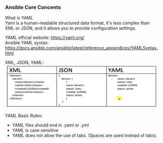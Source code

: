 ### Ansible Core Concents
What is YAML  <br />
Yaml is a human-readable structured data format, it's less complex than XML or JSON, and it allows you to provide configuration settings. <br />

YAML official website: https://yaml.org/  <br />
Ansible YAML syntax: https://docs.ansible.com/ansible/latest/reference_appendices/YAMLSyntax.html  <br />

XML, JSON, YAML: <br />
![alt text](https://github.com/SamerLabban/ansible-for-network-automation/blob/samer-dev/xml_json_yaml.GIF?raw=true)  <br />

YAML Basic Rules: <br/>
- YAML files should end in .yaml or .yml
- YAML is case sensitive
- YAML does not allow the use of tabs. (Spaces are used instead of tabs).
